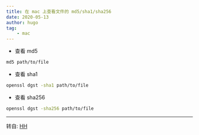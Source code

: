 ```yaml
---
title: 在 mac 上查看文件的 md5/sha1/sha256
date: 2020-05-13
author: hugo
tag:
    - mac
---
```



* 查看 md5

```bash
md5 path/to/file
```

* 查看 sha1

```bash
openssl dgst -sha1 path/to/file
```

* 查看 sha256

```bash
openssl dgst -sha256 path/to/file
```

---
转自: [HH](http://www.hugohuang.xyz/)
